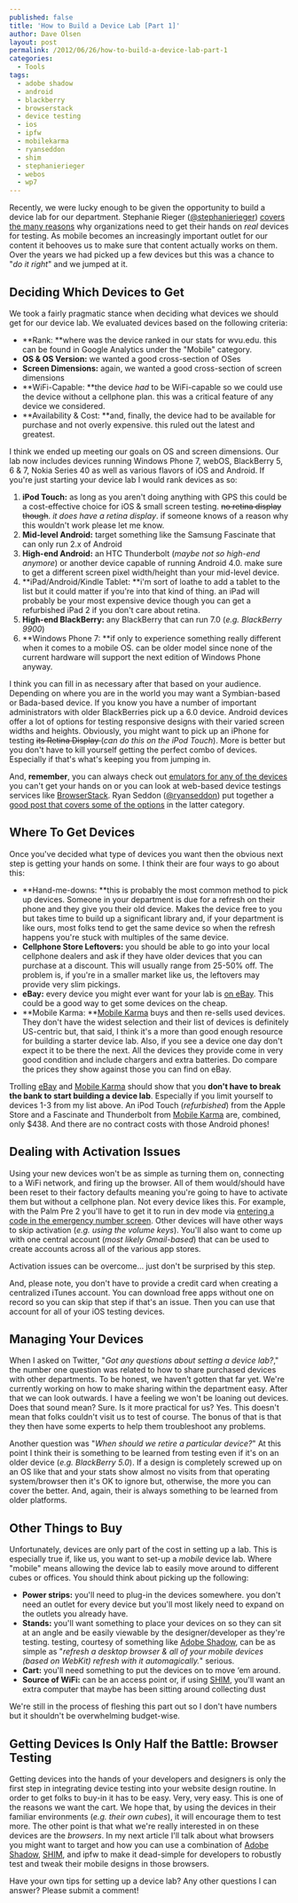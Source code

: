 ```yaml
---
published: false
title: 'How to Build a Device Lab [Part 1]'
author: Dave Olsen
layout: post
permalink: /2012/06/26/how-to-build-a-device-lab-part-1
categories:
  - Tools
tags:
  - adobe shadow
  - android
  - blackberry
  - browserstack
  - device testing
  - ios
  - ipfw
  - mobilekarma
  - ryanseddon
  - shim
  - stephanierieger
  - webos
  - wp7
---
```

Recently, we were lucky enough to be given the opportunity to build a device lab for our department. Stephanie Rieger ([@stephanierieger][1]) [covers the many reasons][2] why organizations need to get their hands on *real* devices for testing. As mobile becomes an increasingly important outlet for our content it behooves us to make sure that content actually works on them. Over the years we had picked up a few devices but this was a chance to "*do it right*" and we jumped at it.

## Deciding Which Devices to Get

We took a fairly pragmatic stance when deciding what devices we should get for our device lab. We evaluated devices based on the following criteria:

*   **Rank: **where was the device ranked in our stats for wvu.edu. this can be found in Google Analytics under the "Mobile" category.
*   **OS & OS Version:** we wanted a good cross-section of OSes
*   **Screen Dimensions:** again, we wanted a good cross-section of screen dimensions
*   **WiFi-Capable: **the device *had* to be WiFi-capable so we could use the device without a cellphone plan. this was a critical feature of any device we considered.
*   **Availability & Cost: **and, finally, the device had to be available for purchase and not overly expensive. this ruled out the latest and greatest.

I think we ended up meeting our goals on OS and screen dimensions. Our lab now includes devices running Windows Phone 7, webOS, BlackBerry 5, 6 & 7, Nokia Series 40 as well as various flavors of iOS and Android. If you're just starting your device lab I would rank devices as so:

1.  **iPod Touch:** as long as you aren't doing anything with GPS this could be a cost-effective choice for iOS & small screen testing. <del>no retina display though</del>. *it does have a retina display*. if someone knows of a reason why this wouldn't work please let me know.
2.  **Mid-level Android:** target something like the Samsung Fascinate that can only run 2.x of Android
3.  **High-end Android:** an HTC Thunderbolt (*maybe not so high-end anymore*) or another device capable of running Android 4.0. make sure to get a different screen pixel width/height than your mid-level device.
4.  **iPad/Android/Kindle Tablet: **i'm sort of loathe to add a tablet to the list but it could matter if you're into that kind of thing. an iPad will probably be your most expensive device though you can get a refurbished iPad 2 if you don't care about retina.
5.  **High-end BlackBerry:** any BlackBerry that can run 7.0 (*e.g. BlackBerry 9900*)
6.  **Windows Phone 7: **if only to experience something really different when it comes to a mobile OS. can be older model since none of the current hardware will support the next edition of Windows Phone anyway.

I think you can fill in as necessary after that based on your audience. Depending on where you are in the world you may want a Symbian-based or Bada-based device. If you know you have a number of important administrators with older BlackBerries pick up a 6.0 device. Android devices offer a lot of options for testing responsive designs with their varied screen widths and heights. Obviously, you might want to pick up an iPhone for testing <del>its Retina Display </del>(*can do this on the iPod Touch*). More is better but you don't have to kill yourself getting the perfect combo of devices. Especially if that's what's keeping you from jumping in.

And, **remember**, you can always check out [emulators for any of the devices][3] you can't get your hands on or you can look at web-based device testings services like [BrowserStack][4]. Ryan Seddon ([@ryanseddon][5]) put together a [good post that covers some of the options][6] in the latter category.

## Where To Get Devices

Once you've decided what type of devices you want then the obvious next step is getting your hands on some. I think their are four ways to go about this:

*   **Hand-me-downs: **this is probably the most common method to pick up devices. Someone in your department is due for a refresh on their phone and they give you their old device. Makes the device free to you but takes time to build up a significant library and, if your department is like ours, most folks tend to get the same device so when the refresh happens you're stuck with multiples of the same device.
*   **Cellphone Store Leftovers:** you should be able to go into your local cellphone dealers and ask if they have older devices that you can purchase at a discount. This will usually range from 25-50% off. The problem is, if you're in a smaller market like us, the leftovers may provide very slim pickings.
*   **eBay:** every device you might ever want for your lab is [on eBay][7]. This could be a good way to get some devices on the cheap.
*   **Mobile Karma: **[Mobile Karma][8] buys and then re-sells used devices. They don't have the widest selection and their list of devices is definitely US-centric but, that said, I think it's a more than good enough resource for building a starter device lab. Also, if you see a device one day don't expect it to be there the next. All the devices they provide come in very good condition and include chargers and extra batteries. Do compare the prices they show against those you can find on eBay.

Trolling [eBay][7] and [Mobile Karma][8] should show that you **don't have to break the bank to start building a device lab**. Especially if you limit yourself to devices 1-3 from my list above. An iPod Touch (*refurbished*) from the Apple Store and a Fascinate and Thunderbolt from [Mobile Karma][8] are, combined, only $438. And there are no contract costs with those Android phones!

## Dealing with Activation Issues

Using your new devices won't be as simple as turning them on, connecting to a WiFi network, and firing up the browser. All of them would/should have been reset to their factory defaults meaning you're going to have to activate them but without a cellphone plan. Not every device likes this. For example, with the Palm Pre 2 you'll have to get it to run in dev mode via [entering a code in the emergency number screen][9]. Other devices will have other ways to skip activation (*e.g. using the volume keys*). You'll also want to come up with one central account (*most likely Gmail-based*) that can be used to create accounts across all of the various app stores.

Activation issues can be overcome… just don't be surprised by this step.

And, please note, you don't have to provide a credit card when creating a centralized iTunes account. You can download free apps without one on record so you can skip that step if that's an issue. Then you can use that account for all of your iOS testing devices.

## Managing Your Devices

When I asked on Twitter, "*Got any questions about setting a device lab?*," the number one question was related to how to share purchased devices with other departments. To be honest, we haven't gotten that far yet. We're currently working on how to make sharing within the department easy. After that we can look outwards. I have a feeling we won't be loaning out devices. Does that sound mean? Sure. Is it more practical for us? Yes. This doesn't mean that folks couldn't visit us to test of course. The bonus of that is that they then have some experts to help them troubleshoot any problems.

Another question was "*When should we retire a particular device?*" At this point I think their is something to be learned from testing even if it's on an older device (*e.g. BlackBerry 5.0*). If a design is completely screwed up on an OS like that and your stats show almost no visits from that operating system/browser then it's OK to ignore but, otherwise, the more you can cover the better. And, again, their is always something to be learned from older platforms.

## Other Things to Buy

Unfortunately, devices are only part of the cost in setting up a lab. This is especially true if, like us, you want to set-up a *mobile* device lab. Where "mobile" means allowing the device lab to easily move around to different cubes or offices. You should think about picking up the following:

*   **Power strips:** you'll need to plug-in the devices somewhere. you don't need an outlet for every device but you'll most likely need to expand on the outlets you already have.
*   **Stands:** you'll want something to place your devices on so they can sit at an angle and be easily viewable by the designer/developer as they're testing. testing, courtesy of something like [Adobe Shadow][10], can be as simple as "*refresh a desktop browser & all of your mobile devices (based on WebKit) refresh with it automagically.*" serious.
*   **Cart:** you'll need something to put the devices on to move ‘em around.
*   **Source of WiFi:** can be an access point or, if using [SHIM][11], you'll want an extra computer that maybe has been sitting around collecting dust

We're still in the process of fleshing this part out so I don't have numbers but it shouldn't be overwhelming budget-wise.

## Getting Devices Is Only Half the Battle: Browser Testing

Getting devices into the hands of your developers and designers is only the first step in integrating device testing into your website design routine. In order to get folks to buy-in it has to be easy. Very, very easy. This is one of the reasons we want the cart. We hope that, by using the devices in their familiar environments (*e.g. their own cubes*), it will encourage them to test more. The other point is that what we're really interested in on these devices are the *browsers*. In my next article I'll talk about what browsers you might want to target and how you can use a combination of [Adobe Shadow][10], [SHIM][11], and ipfw to make it dead-simple for developers to robustly test and tweak their mobile designs in those browsers.

Have your own tips for setting up a device lab? Any other questions I can answer? Please submit a comment!

 [1]: http://twitter.com/stephanierieger
 [2]: http://stephanierieger.com/on-designing-content-out-a-response-to-zeldman-and-others/
 [3]: http://www.mobilexweb.com/emulators
 [4]: http://www.browserstack.com/
 [5]: http://twitter.com/ryanseddon
 [6]: http://www.thecssninja.com/mobile/testing-devices
 [7]: http://www.ebay.com/sch/Cell-Phones-Smartphones-/9355/i.html
 [8]: http://mobilekarma.com
 [9]: https://developer.palm.com/distribution/viewtopic.php?f=91&t=10495
 [10]: http://labs.adobe.com/technologies/shadow/
 [11]: https://github.com/marstall/shim